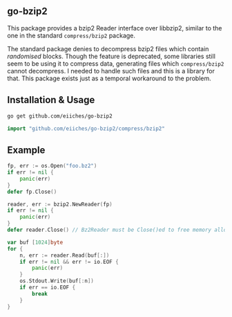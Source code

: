 go-bzip2
--------

This package provides a bzip2 Reader interface over libbzip2, similar to the one in the standard `compress/bzip2` package.

The standard package denies to decompress bzip2 files which contain *randomised* blocks.  Though the feature is deprecated, some libraries still seem to be using it to compress data, generating files which `compress/bzip2` cannot decompress.  I needed to handle such files and this is a library for that.  This package exists just as a temporal workaround to the problem.


Installation &amp; Usage
--------------------

```sh
go get github.com/eiiches/go-bzip2
```

```go
import "github.com/eiiches/go-bzip2/compress/bzip2"
```

Example
-------

```go
fp, err := os.Open("foo.bz2")
if err != nil {
	panic(err)
}
defer fp.Close()

reader, err := bzip2.NewReader(fp)
if err != nil {
	panic(err)
}
defer reader.Close() // Bz2Reader must be Close()ed to free memory allocated internally

var buf [1024]byte
for {
	n, err := reader.Read(buf[:])
	if err != nil && err != io.EOF {
		panic(err)
	}
	os.Stdout.Write(buf[:n])
	if err == io.EOF {
		break
	}
}
```
